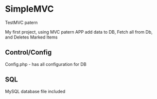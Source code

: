 # SimpleMVC
TestMVC patern

My first project, using MVC patern
APP add data to DB, Fetch all from Db, and Deletes Marked Items

## Control/Config
Config.php - has all configuration for DB

## SQL
MySQL database file included
